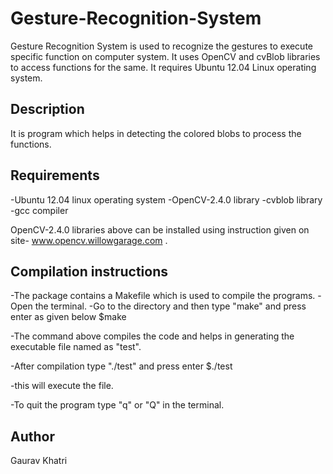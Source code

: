 Gesture-Recognition-System
==========================

Gesture Recognition System is used to recognize the gestures to execute specific function on computer system. It uses OpenCV and cvBlob libraries to access functions for the same. It requires Ubuntu 12.04 Linux operating system. 

Description
-----------

It is program which helps in detecting the colored blobs to process the functions.


Requirements
------------

-Ubuntu 12.04 linux operating system
-OpenCV-2.4.0 library
-cvblob library
-gcc compiler

OpenCV-2.4.0 libraries above can be installed using instruction given on site- www.opencv.willowgarage.com .


Compilation instructions
------------------------

-The package contains a Makefile which is used to compile the programs.
-Open the terminal.
-Go to the directory and then type "make" and press enter as given below
$make

-The command above compiles the code and helps in generating the executable file named as "test".

-After compilation type "./test" and press enter
$./test

-this will execute the file.

-To quit the program type "q" or "Q" in the terminal. 


Author
-------

Gaurav Khatri
